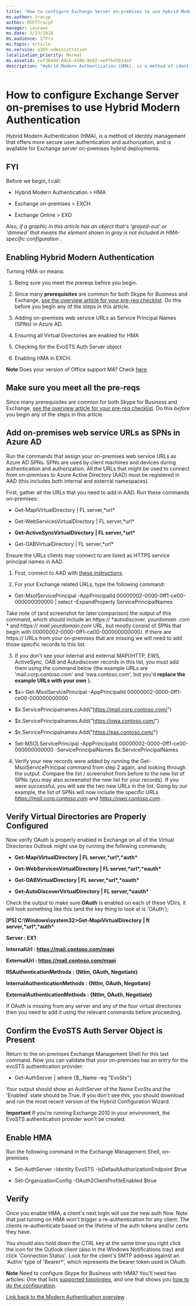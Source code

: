 ```yaml
---
title: "How to configure Exchange Server on-premises to use Hybrid Modern Authentication"
ms.author: tracyp
author: MSFTTracyP
manager: laurawi
ms.date: 3/23/2018
ms.audience: ITPro
ms.topic: article
ms.service: o365-administration
localization_priority: Normal
ms.assetid: cef3044d-d4cb-4586-8e82-ee97bd3b14ad
description: "Hybrid Modern Authentication (HMA), is a method of identity management that offers more secure user authentication and authorization, and is available for Exchange server on-premises hybrid deployments."
---
```


# How to configure Exchange Server on-premises to use Hybrid Modern Authentication

Hybrid Modern Authentication (HMA), is a method of identity management that offers more secure user authentication and authorization, and is available for Exchange server on-premises hybrid deployments.
  
## FYI

Before we begin, I call:
  
- Hybrid Modern Authentication \> HMA
    
- Exchange on-premises \> EXCH
    
- Exchange Online \> EXO
    
Also,  *if a graphic in this article has an object that's 'grayed-out' or 'dimmed' that means the element shown in gray is not included in HMA-specific configuration*  . 
  
## Enabling Hybrid Modern Authentication

Turning HMA on means:
  
1. Being sure you meet the prereqs before you begin.
    
1. Since many **prerequisites** are common for both Skype for Business and Exchange, [see the overview article for your pre-req checklist](ef753b32-7251-4c9e-b442-1a5aec14e58d.md). Do this before you begin any of the steps in this article.
    
2. Adding on-premises web service URLs as Service Principal Names (SPNs) in Azure AD.
    
3. Ensuring all Virtual Directories are enabled for HMA
    
4. ﻿Checking for the EvoSTS Auth Server object
    
5. Enabling HMA in EXCH.
    
 **Note** Does your version of Office support MA? Check [here](https://c3web.azurewebsites.net/topics/e4c45989-4b1a-462e-a81b-2a13191cf517/edit).
  
## Make sure you meet all the pre-reqs

Since many prerequisites are common for both Skype for Business and Exchange, [see the overview article for your pre-req checklist](https://c3web.azurewebsites.net/topics/ef753b32-7251-4c9e-b442-1a5aec14e58d/edit). Do this  *before*  you begin any of the steps in this article. 
  
## Add on-premises web service URLs as SPNs in Azure AD

Run the commands that assign your on-premises web service URLs as Azure AD SPNs. SPNs are used by client machines and devices during authentication and authorization. All the URLs that might be used to connect from on-premises to Azure Active Directory (AAD) must be registered in AAD (this includes both internal and external namespaces).
  
First, gather all the URLs that you need to add in AAD. Run these commands on-premises:
  
- Get-MapiVirtualDirectory | FL server,\*url\*
    
- Get-WebServicesVirtualDirectory | FL server,\*url\*
    
- **Get-ActiveSyncVirtualDirectory | FL server,\*url\***
    
- Get-OABVirtualDirectory | FL server,\*url\*
    
Ensure the URLs clients may connect to are listed as HTTPS service principal names in AAD.
  
1. First, connect to AAD with [these instructions](https://docs.microsoft.com/en-us/office365/enterprise/powershell/connect-to-office-365-powershell).
    
2. For your Exchange related URLs, type the following command:
    
- Get-MsolServicePrincipal -AppPrincipalId 00000002-0000-0ff1-ce00-000000000000 | select -ExpandProperty ServicePrincipalNames
    
Take note of (and screenshot for later comparison) the output of this command, which should include an https:// *autodiscover. *yourdomain*  .com *  and https://  *mail.yourdomain.com*  URL, but mostly consist of SPNs that begin with 00000002-0000-0ff1-ce00-000000000000/. If there are https:// URLs from your on-premises that are missing we will need to add those specific records to this list. 
  
3. If you don't see your internal and external MAPI/HTTP, EWS, ActiveSync, OAB and Autodiscover records in this list, you must add them using the command below (the example URLs are 'mail.corp.contoso.com' and 'owa.contoso.com', but you'd **replace the example URLs with your own** ): 
  
- $x= Get-MsolServicePrincipal -AppPrincipalId 00000002-0000-0ff1-ce00-000000000000
    
- $x.ServicePrincipalnames.Add("https://mail.corp.contoso.com/")
    
- $x.ServicePrincipalnames.Add("https://owa.contoso.com/")
    
- $x.ServicePrincipalnames.Add("https://eas.contoso.com/")
    
- Set-MSOLServicePrincipal -AppPrincipalId 00000002-0000-0ff1-ce00-000000000000 -ServicePrincipalNames $x.ServicePrincipalNames
    
4. Verify your new records were added by running the Get-MsolServicePrincipal command from step 2 again, and looking through the output. Compare the list / screenshot from before to the new list of SPNs (you may also screenshot the new list for your records). If you were successful, you will see the two new URLs in the list. Going by our example, the list of SPNs will now include the specific URLs  *https://mail.corp.contoso.com*  and  *https://owa.contoso.com*  . 
  
## Verify Virtual Directories are Properly Configured

Now verify OAuth is properly enabled in Exchange on all of the Virtual Directories Outlook might use by running the following commands;
  
- **Get-MapiVirtualDirectory | FL server,\*url\*,\*auth\***
    
- **Get-WebServicesVirtualDirectory | FL server,\*url\*,\*oauth\***
    
- **Get-OABVirtualDirectory | FL server,\*url\*,\*oauth\***
    
- **Get-AutoDiscoverVirtualDirectory | FL server,\*oauth\***
    
Check the output to make sure **OAuth** is enabled on each of these VDirs, it will look something like this (and the key thing to look at is 'OAuth'); 
  
 **[PS] C:\Windows\system32\>Get-MapiVirtualDirectory | fl server,\*url\*,\*auth\***
  
 **Server : EX1**
  
 **InternalUrl : https://mail.contoso.com/mapi**
  
 **ExternalUrl : https://mail.contoso.com/mapi**
  
 **IISAuthenticationMethods : {Ntlm, OAuth, Negotiate}**
  
 **InternalAuthenticationMethods : {Ntlm, OAuth, Negotiate}**
  
 **ExternalAuthenticationMethods : {Ntlm, OAuth, Negotiate}**
  
If OAuth is missing from any server and any of the four virtual directories then you need to add it using the relevant commands before proceeding.
  
## ﻿Confirm the EvoSTS Auth Server Object is Present

Return to the on-premises Exchange Management Shell for this last command. Now you can validate that your on-premises has an entry for the evoSTS authentication provider:
  
- Get-AuthServer | where {$_.Name -eq "EvoSts"}
    
Your output should show an AuthServer of the Name EvoSts and the 'Enabled' state should be True. If you don't see this, you should download and run the most recent version of the Hybrid Configuration Wizard.
  
 **Important** If you're running Exchange 2010 in your environment, the EvoSTS authentication provider won't be created. 
  
## Enable HMA

Run the following command in the Exchange Management Shell, on-premises
  
- Set-AuthServer -Identity EvoSTS -IsDefaultAuthorizationEndpoint $true
    
- Set-OrganizationConfig -OAuth2ClientProfileEnabled $true
    
## Verify

Once you enable HMA, a client's next login will use the new auth flow. Note that just turning on HMA won't trigger a re-authentication for any client. The clients re-authenticate based on the lifetime of the auth tokens and/or certs they have.
  
You should also hold down the CTRL key at the same time you right click the icon for the Outlook client (also in the Windows Notifications tray) and click 'Connection Status'. Look for the client's SMTP address against an 'Authn' type of 'Bearer\*', which represents the bearer token used in OAuth.
  
 **Note** Need to configure Skype for Business with HMA? You'll need two articles: One that lists [supported topologies](https://technet.microsoft.com/en-us/library/mt803262.aspx), and one that shows you [how to do the configuration](configure-skype-for-business-for-hybrid-modern-authentication.md).
  
[Link back to the Modern Authentication overview](ef753b32-7251-4c9e-b442-1a5aec14e58d.md) . 
  

